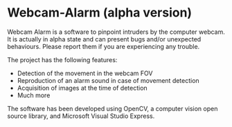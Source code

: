 # Webcam-Alarm (alpha version)

Webcam Alarm is a software to pinpoint intruders by the computer webcam. 
It is actually in alpha state and can present bugs and/or unexpected behaviours. Please report them if you are experiencing any trouble.

The project has the following features:

- Detection of the movement in the webcam FOV
- Reproduction of an alarm sound in case of movement detection
- Acquisition of images at the time of detection 
- Much more

The software has been developed using OpenCV, a computer vision open source library, and Microsoft Visual Studio Express. 
